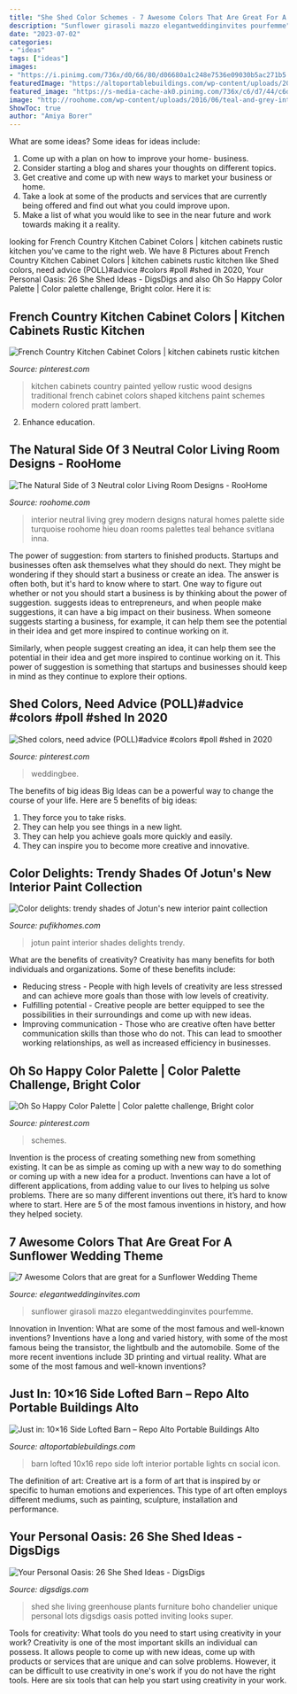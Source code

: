 ```yaml
---
title: "She Shed Color Schemes - 7 Awesome Colors That Are Great For A Sunflower Wedding Theme"
description: "Sunflower girasoli mazzo elegantweddinginvites pourfemme"
date: "2023-07-02"
categories:
- "ideas"
tags: ["ideas"]
images:
- "https://i.pinimg.com/736x/d0/66/80/d06680a1c248e7536e09030b5ac271b5.jpg"
featuredImage: "https://altoportablebuildings.com/wp-content/uploads/2017/04/DSC_2435.jpg"
featured_image: "https://s-media-cache-ak0.pinimg.com/736x/c6/d7/44/c6d744d93adf194a493dba95c4a9caae.jpg"
image: "http://roohome.com/wp-content/uploads/2016/06/teal-and-grey-interior-design.jpg"
ShowToc: true
author: "Amiya Borer"
---
```



What are some ideas?
Some ideas for ideas include:
1. Come up with a plan on how to improve your home- business. 
2. Consider starting a blog and shares your thoughts on different topics. 
3. Get creative and come up with new ways to market your business or home. 
4. Take a look at some of the products and services that are currently being offered and find out what you could improve upon. 
5. Make a list of what you would like to see in the near future and work towards making it a reality. 

	

		
looking for French Country Kitchen Cabinet Colors | kitchen cabinets rustic kitchen you've came to the right web. We have 8 Pictures about French Country Kitchen Cabinet Colors | kitchen cabinets rustic kitchen like Shed colors, need advice (POLL)#advice #colors #poll #shed in 2020, Your Personal Oasis: 26 She Shed Ideas - DigsDigs and also Oh So Happy Color Palette | Color palette challenge, Bright color. Here it is:
		
    
## French Country Kitchen Cabinet Colors | Kitchen Cabinets Rustic Kitchen

<img loading=lazy src="https://s-media-cache-ak0.pinimg.com/736x/c6/d7/44/c6d744d93adf194a493dba95c4a9caae.jpg" onerror="this.onerror=null;this.src='https://tse2.mm.bing.net/th?id=OIP.mnLSqsQxYirOvVo2QNPfAwHaHa&amp;pid=15.1';" alt="French Country Kitchen Cabinet Colors | kitchen cabinets rustic kitchen">

_Source: pinterest.com_

>kitchen cabinets country painted yellow rustic wood designs traditional french cabinet colors shaped kitchens paint schemes modern colored pratt lambert. 

	

2) Enhance education.

    
## The Natural Side Of 3 Neutral Color Living Room Designs - RooHome

<img loading=lazy src="http://roohome.com/wp-content/uploads/2016/06/teal-and-grey-interior-design.jpg" onerror="this.onerror=null;this.src='https://tse2.mm.bing.net/th?id=OIP.z8LNM04UYnD9GxNJFRwfdQHaFj&amp;pid=15.1';" alt="The Natural Side of 3 Neutral color Living Room Designs - RooHome">

_Source: roohome.com_

>interior neutral living grey modern designs natural homes palette side turquoise roohome hieu doan rooms palettes teal behance svitlana inna. 

	

The power of suggestion: from starters to finished products.
Startups and businesses often ask themselves what they should do next. They might be wondering if they should start a business or create an idea. The answer is often both, but it's hard to know where to start. One way to figure out whether or not you should start a business is by thinking about the power of suggestion. 
 suggests ideas to entrepreneurs, and when people make suggestions, it can have a big impact on their business. When someone suggests starting a business, for example, it can help them see the potential in their idea and get more inspired to continue working on it. 

Similarly, when people suggest creating an idea, it can help them see the potential in their idea and get more inspired to continue working on it. This power of suggestion is something that startups and businesses should keep in mind as they continue to explore their options.

    
## Shed Colors, Need Advice (POLL)#advice #colors #poll #shed In 2020

<img loading=lazy src="https://i.pinimg.com/736x/d0/66/80/d06680a1c248e7536e09030b5ac271b5.jpg" onerror="this.onerror=null;this.src='https://tse3.mm.bing.net/th?id=OIP.Qkmb3ErpNZJpcgM4zhwyBgAAAA&amp;pid=15.1';" alt="Shed colors, need advice (POLL)#advice #colors #poll #shed in 2020">

_Source: pinterest.com_

>weddingbee. 

	

The benefits of big ideas
Big Ideas can be a powerful way to change the course of your life. Here are 5 benefits of big ideas:
1. They force you to take risks.
2. They can help you see things in a new light.
3. They can help you achieve goals more quickly and easily.
4. They can inspire you to become more creative and innovative.

    
## Color Delights: Trendy Shades Of Jotun&#039;s New Interior Paint Collection

<img loading=lazy src="https://www.pufikhomes.com/wp-content/uploads/2019/08/modnye-tsveta-v-interiere-2020-pufikhomes-2.jpg" onerror="this.onerror=null;this.src='https://tse3.mm.bing.net/th?id=OIP.HXnuMXjNBcXXSfpLbFvxggHaLH&amp;pid=15.1';" alt="Color delights: trendy shades of Jotun&#039;s new interior paint collection">

_Source: pufikhomes.com_

>jotun paint interior shades delights trendy. 

	

What are the benefits of creativity?
Creativity has many benefits for both individuals and organizations. Some of these benefits include: 
- Reducing stress - People with high levels of creativity are less stressed and can achieve more goals than those with low levels of creativity. 
- Fulfilling potential - Creative people are better equipped to see the possibilities in their surroundings and come up with new ideas. 
- Improving communication - Those who are creative often have better communication skills than those who do not. This can lead to smoother working relationships, as well as increased efficiency in businesses.

    
## Oh So Happy Color Palette | Color Palette Challenge, Bright Color

<img loading=lazy src="https://i.pinimg.com/736x/60/04/2e/60042e1f9b9824105ba66c13a99b7b67.jpg" onerror="this.onerror=null;this.src='https://tse3.mm.bing.net/th?id=OIP.0GjQd0K7XUdUexkJIByZ1wHaE8&amp;pid=15.1';" alt="Oh So Happy Color Palette | Color palette challenge, Bright color">

_Source: pinterest.com_

>schemes. 

	

Invention is the process of creating something new from something existing. It can be as simple as coming up with a new way to do something or coming up with a new idea for a product. Inventions can have a lot of different applications, from adding value to our lives to helping us solve problems. There are so many different inventions out there, it’s hard to know where to start. Here are 5 of the most famous inventions in history, and how they helped society.

    
## 7 Awesome Colors That Are Great For A Sunflower Wedding Theme

<img loading=lazy src="https://www.elegantweddinginvites.com/wedding-blog/wp-content/uploads/2020/06/blue-and-sunflower-wedding-colors.jpg" onerror="this.onerror=null;this.src='https://tse1.mm.bing.net/th?id=OIP.ybz8p0nUYhSAUVVdj3ZfNAHaLH&amp;pid=15.1';" alt="7 Awesome Colors that are great for a Sunflower Wedding Theme">

_Source: elegantweddinginvites.com_

>sunflower girasoli mazzo elegantweddinginvites pourfemme. 

	

Innovation in Invention: What are some of the most famous and well-known inventions?
Inventions have a long and varied history, with some of the most famous being the transistor, the lightbulb and the automobile. Some of the more recent inventions include 3D printing and virtual reality. What are some of the most famous and well-known inventions?

    
## Just In: 10×16 Side Lofted Barn – Repo Alto Portable Buildings Alto

<img loading=lazy src="https://altoportablebuildings.com/wp-content/uploads/2017/04/DSC_2435.jpg" onerror="this.onerror=null;this.src='https://tse3.mm.bing.net/th?id=OIP.sbg_EhgHN4LjEr6DHb1AVAHaE8&amp;pid=15.1';" alt="Just in: 10×16 Side Lofted Barn – Repo Alto Portable Buildings Alto">

_Source: altoportablebuildings.com_

>barn lofted 10x16 repo side loft interior portable lights cn social icon. 

	

The definition of art:
Creative art is a form of art that is inspired by or specific to human emotions and experiences. This type of art often employs different mediums, such as painting, sculpture, installation and performance.

    
## Your Personal Oasis: 26 She Shed Ideas - DigsDigs

<img loading=lazy src="https://www.digsdigs.com/photos/2017/07/09-a-former-greenhouse-painted-teal-became-a-she-shed-living-room-with-wicker-furniture-and-lots-of-plants.jpg" onerror="this.onerror=null;this.src='https://tse1.mm.bing.net/th?id=OIP.mLiGS1VFleHScnUTsYfAawHaLH&amp;pid=15.1';" alt="Your Personal Oasis: 26 She Shed Ideas - DigsDigs">

_Source: digsdigs.com_

>shed she living greenhouse plants furniture boho chandelier unique personal lots digsdigs oasis potted inviting looks super. 

	

Tools for creativity: What tools do you need to start using creativity in your work?
Creativity is one of the most important skills an individual can possess. It allows people to come up with new ideas, come up with products or services that are unique and can solve problems. However, it can be difficult to use creativity in one's work if you do not have the right tools. Here are six tools that can help you start using creativity in your work.

